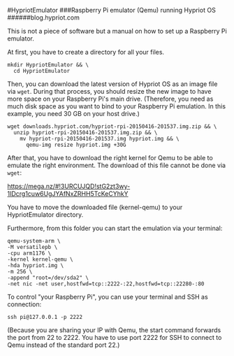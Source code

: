 #HypriotEmulator
###Raspberry Pi emulator (Qemu) running Hypriot OS
######blog.hypriot.com

This is not a piece of software but a manual on how to set up a Raspberry Pi emulator.

At first, you have to create a directory for all your files.

```
mkdir HypriotEmulator && \
  cd HypriotEmulator
```

Then, you can download the latest version of Hypriot OS as an image file via ```wget```.
During that process, you should resize the new image to have more space on your Raspberry Pi's main drive.
(Therefore, you need as much disk space as you want to bind to your Raspberry Pi emulation.
In this example, you need 30 GB on your host drive.)

```
wget downloads.hypriot.com/hypriot-rpi-20150416-201537.img.zip && \
  unzip hypriot-rpi-20150416-201537.img.zip && \
    mv hypriot-rpi-20150416-201537.img hypriot.img && \
      qemu-img resize hypriot.img +30G
```

After that, you have to download the right kernel for Qemu to be able to emulate the right environment.
The download of this file cannot be done via ```wget```:

https://mega.nz/#!3URCUJQD!stG2zt3wy-1IDcrg1cuw6UgJYAfNxZRHH5TcKeCYhkY

You have to move the downloaded file (kernel-qemu) to your HypriotEmulator directory.

Furthermore, from this folder you can start the emulation via your terminal:

```
qemu-system-arm \
-M versatilepb \
-cpu arm1176 \
-kernel kernel-qemu \
-hda hypriot.img \
-m 256 \
-append "root=/dev/sda2" \
-net nic -net user,hostfwd=tcp::2222-:22,hostfwd=tcp::22280-:80
```

To control "your Raspberry Pi", you can use your terminal and SSH as connection:

```
ssh pi@127.0.0.1 -p 2222
```

(Because you are sharing your IP with Qemu, the start command forwards the port from 22 to 2222. You have to use port 2222 for SSH to connect to Qemu instead of the standard port 22.)
